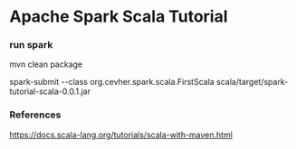# Apache Spark Scala Tutorial





### run spark 
mvn clean package

spark-submit --class org.cevher.spark.scala.FirstScala scala/target/spark-tutorial-scala-0.0.1.jar





### References

https://docs.scala-lang.org/tutorials/scala-with-maven.html
